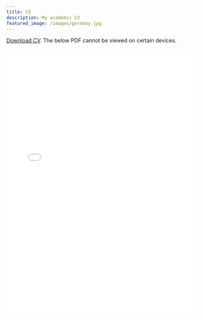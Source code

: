 ```yaml
---
title: CV
description: My academic CV
featured_image: /images/germany.jpg
---
```


<a href="CV.pdf" download>Download CV</a>. The below PDF cannot be viewed on certain devices.
<p align="center">
    <iframe src="CV.pdf#toolbar=0&navpanes=0&scrollbar=0#zoom=40" width="100%" height="700px" frameborder="0" webkitallowfullscreen mozallowfullscreen allowfullscreen><p>This browser does not support PDFs. Please download the PDF to view it: <a href="../CV.pdf">Download PDF</a>.</p>
</iframe>
</p>
